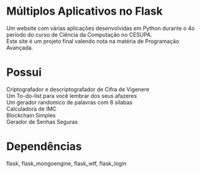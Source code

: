 # Múltiplos Aplicativos no Flask
Um website com várias aplicações desenvolvidas em Python durante o 4o período do curso de Ciência da Computação no CESUPA.  
Este site é um projeto final valendo nota na matéria de Programação Avançada.
# Possui
Criptografador e descriptografador de Cifra de Vigenere  
Um To-do-list para você lembrar dos seus afazeres  
Um gerador randomico de palavras com 8 silabas  
Calculadora de IMC  
Blockchain Simples  
Gerador de Senhas Seguras
# Dependências
flask, flask_mongoengine, flask_wtf, flask_login
